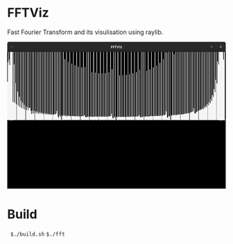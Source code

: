 # FFTViz

Fast Fourier Transform and its visulisation using raylib. 

![screenshot](images/FFTViz-0.1.png)

# Build
` $./build.sh`
`$./fft`
